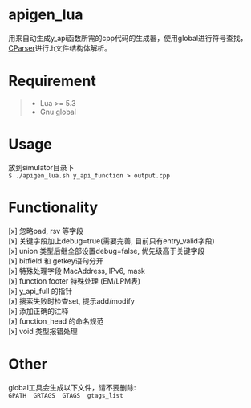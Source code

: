 # apigen_lua
用来自动生成y_api函数所需的cpp代码的生成器，使用global进行符号查找，[CParser](https://github.com/facebookresearch/CParser)进行.h文件结构体解析。

# Requirement
> - Lua >= 5.3
> - Gnu global

# Usage
放到simulator目录下  
`$ ./apigen_lua.sh y_api_function > output.cpp`

# Functionality
[x] 忽略pad, rsv 等字段  
[x] 关键字段加上debug=true(需要完善, 目前只有entry_valid字段)  
[x] union 类型后继全部设置debug=false, 优先级高于关键字段  
[x] bitfield 和 getkey语句分开  
[x] 特殊处理字段 MacAddress, IPv6, mask  
[x] function footer 特殊处理 (EM/LPM表)  
[x] y_api_full 的指针  
[x] 搜索失败时检查set, 提示add/modify  
[x] 添加正确的注释   
[x] function_head 的命名规范  
[x] void 类型报错处理  

# Other
global工具会生成以下文件，请不要删除:  
`GPATH  GRTAGS  GTAGS  gtags_list`